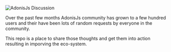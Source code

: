 ![AdonisJs Discussion](https://cloud.githubusercontent.com/assets/2793951/20223951/43af9f1e-a83c-11e6-8275-acd669c425f5.png)

Over the past few months AdonisJs community has grown to a few hundred users and their have been lots of random requests by everyone in the community.

This repo is a place to share those thoughts and get them into action resulting in imporving the eco-system.
